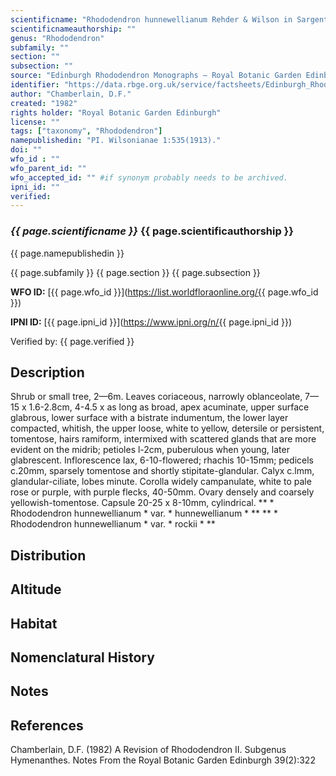 ```yaml
---
scientificname: "Rhododendron hunnewellianum Rehder & Wilson in Sargent (ed.)"
scientificnameauthorship: ""
genus: "Rhododendron"
subfamily: ""
section: ""
subsection: ""
source: "Edinburgh Rhododendron Monographs – Royal Botanic Garden Edinburgh"
identifier: "https://data.rbge.org.uk/service/factsheets/Edinburgh_Rhododendron_Monographs.xhtml"
author: "Chamberlain, D.F."
created: "1982"
rights holder: "Royal Botanic Garden Edinburgh"
license: ""
tags: ["taxonomy", "Rhododendron"]
namepublishedin: "PI. Wilsonianae 1:535(1913)."
doi: ""
wfo_id : ""
wfo_parent_id: ""
wfo_accepted_id: "" #if synonym probably needs to be archived.                      
ipni_id: ""
verified:
---
```

### _{{ page.scientificname }}_ {{ page.scientificauthorship }}
 {{ page.namepublishedin }}

{{ page.subfamily }} {{ page.section }} {{ page.subsection }}

**WFO ID:** [{{ page.wfo_id }}](https://list.worldfloraonline.org/{{ page.wfo_id }})

**IPNI ID:** [{{ page.ipni_id }}](https://www.ipni.org/n/{{ page.ipni_id }})

Verified by: {{ page.verified }}



## Description
Shrub or small tree, 2—6m. Leaves coriaceous, narrowly oblanceolate, 7—15 x 1.6-2.8cm, 4-4.5 x as long as broad, apex acuminate, upper surface glabrous, lower surface with a bistrate indumentum, the lower layer compacted, whitish, the upper loose, white to yellow, detersile or persistent, tomentose, hairs ramiform, intermixed with scattered glands that are more evident on the midrib; petioles l-2cm, puberulous when young, later glabrescent. Inflorescence lax, 6-10-flowered; rhachis 10-15mm; pedicels c.20mm, sparsely tomentose and shortly stipitate-glandular. Calyx c.lmm, glandular-ciliate, lobes minute. Corolla widely campanulate, white to pale rose or purple, with purple flecks, 40-50mm. Ovary densely and coarsely yellowish-tomentose. Capsule 20-25 x 8-10mm, cylindrical. ** * Rhododendron hunnewellianum * var. * hunnewellianum * ** ** * Rhododendron hunnewellianum * var. * rockii * **

## Distribution


## Altitude


## Habitat


## Nomenclatural History

                       
## Notes


## References

Chamberlain, D.F. (1982) A Revision of Rhododendron II. Subgenus Hymenanthes. Notes From the Royal Botanic Garden Edinburgh 39(2):322
